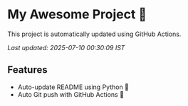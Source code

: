 # My Awesome Project 🚀

This project is automatically updated using GitHub Actions.

_Last updated: 2025-07-10 00:30:09 IST_

## Features
- Auto-update README using Python 🐍
- Auto Git push with GitHub Actions 🤖
